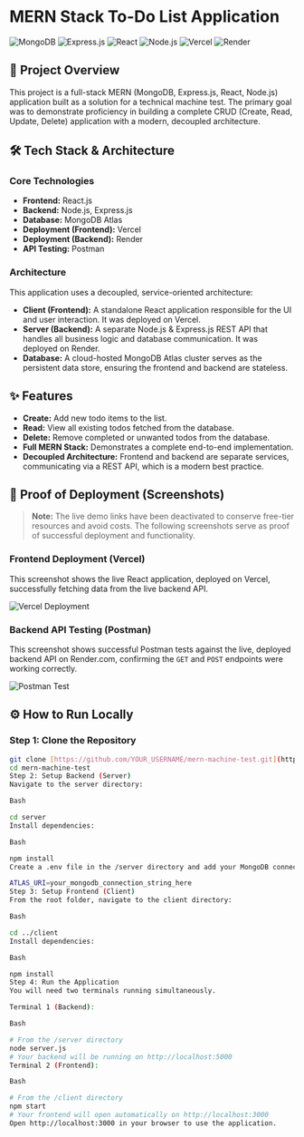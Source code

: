 # MERN Stack To-Do List Application

![MongoDB](https://img.shields.io/badge/MongoDB-47A248?style=for-the-badge&logo=mongodb&logoColor=white) ![Express.js](https://img.shields.io/badge/Express.js-000000?style=for-the-badge&logo=express&logoColor=white) ![React](https://img.shields.io/badge/React-20232A?style=for-the-badge&logo=react&logoColor=61DAFB) ![Node.js](https://img.shields.io/badge/Node.js-339933?style=for-the-badge&logo=nodedotjs&logoColor=white) ![Vercel](https://img.shields.io/badge/Vercel-000000?style=for-the-badge&logo=vercel&logoColor=white) ![Render](https://img.shields.io/badge/Render-46E3B7?style=for-the-badge&logo=render&logoColor=white)

## 🚀 Project Overview

This project is a full-stack MERN (MongoDB, Express.js, React, Node.js) application built as a solution for a technical machine test. The primary goal was to demonstrate proficiency in building a complete CRUD (Create, Read, Update, Delete) application with a modern, decoupled architecture.

## 🛠️ Tech Stack & Architecture

### Core Technologies

* **Frontend:** React.js
* **Backend:** Node.js, Express.js
* **Database:** MongoDB Atlas
* **Deployment (Frontend):** Vercel
* **Deployment (Backend):** Render
* **API Testing:** Postman

### Architecture

This application uses a decoupled, service-oriented architecture:

* **Client (Frontend):** A standalone React application responsible for the UI and user interaction. It was deployed on Vercel.
* **Server (Backend):** A separate Node.js & Express.js REST API that handles all business logic and database communication. It was deployed on Render.
* **Database:** A cloud-hosted MongoDB Atlas cluster serves as the persistent data store, ensuring the frontend and backend are stateless.

## ✨ Features

* **Create:** Add new todo items to the list.
* **Read:** View all existing todos fetched from the database.
* **Delete:** Remove completed or unwanted todos from the database.
* **Full MERN Stack:** Demonstrates a complete end-to-end implementation.
* **Decoupled Architecture:** Frontend and backend are separate services, communicating via a REST API, which is a modern best practice.

## 📸 Proof of Deployment (Screenshots)

> **Note:** The live demo links have been deactivated to conserve free-tier resources and avoid costs. The following screenshots serve as proof of successful deployment and functionality.

### Frontend Deployment (Vercel)

This screenshot shows the live React application, deployed on Vercel, successfully fetching data from the live backend API.

![Vercel Deployment](https://drive.google.com/file/d/1yeQIgug-m1RmMyHrYiboIH8wBtXmcve-/view?usp=drive_link)

### Backend API Testing (Postman)

This screenshot shows successful Postman tests against the live, deployed backend API on Render.com, confirming the `GET` and `POST` endpoints were working correctly.

![Postman Test]()

## ⚙️ How to Run Locally

### Step 1: Clone the Repository

```bash
git clone [https://github.com/YOUR_USERNAME/mern-machine-test.git](https://github.com/YOUR_USERNAME/mern-machine-test.git)
cd mern-machine-test
Step 2: Setup Backend (Server)
Navigate to the server directory:

Bash

cd server
Install dependencies:

Bash

npm install
Create a .env file in the /server directory and add your MongoDB connection string:

ATLAS_URI=your_mongodb_connection_string_here
Step 3: Setup Frontend (Client)
From the root folder, navigate to the client directory:

Bash

cd ../client
Install dependencies:

Bash

npm install
Step 4: Run the Application
You will need two terminals running simultaneously.

Terminal 1 (Backend):

Bash

# From the /server directory
node server.js
# Your backend will be running on http://localhost:5000
Terminal 2 (Frontend):

Bash

# From the /client directory
npm start
# Your frontend will open automatically on http://localhost:3000
Open http://localhost:3000 in your browser to use the application.
